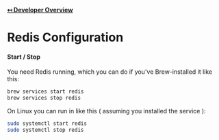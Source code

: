 **[↤ Developer Overview](../README.md)**

Redis Configuration
===

#### Start / Stop

You need Redis running, which you can do if you've Brew-installed it like this:

```bash
brew services start redis
brew services stop redis
```

On Linux you can run in like this ( assuming you installed the service ):

```bash
sudo systemctl start redis
sudo systemctl stop redis
```
